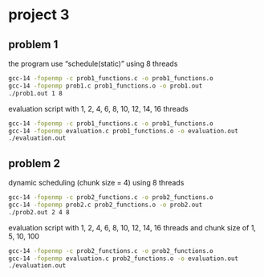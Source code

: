 # project 3

## problem 1
the program use “schedule(static)” using 8 threads
```bash
gcc-14 -fopenmp -c prob1_functions.c -o prob1_functions.o
gcc-14 -fopenmp prob1.c prob1_functions.o -o prob1.out
./prob1.out 1 8
```

evaluation script with 1, 2, 4, 6, 8, 10, 12, 14, 16 threads
```bash
gcc-14 -fopenmp -c prob1_functions.c -o prob1_functions.o
gcc-14 -fopenmp evaluation.c prob1_functions.o -o evaluation.out
./evaluation.out
```

## problem 2
dynamic scheduling (chunk size = 4) using 8 threads
```bash
gcc-14 -fopenmp -c prob2_functions.c -o prob2_functions.o
gcc-14 -fopenmp prob2.c prob2_functions.o -o prob2.out
./prob2.out 2 4 8
```

evaluation script with 1, 2, 4, 6, 8, 10, 12, 14, 16 threads and chunk size of 1, 5, 10, 100
```bash
gcc-14 -fopenmp -c prob2_functions.c -o prob2_functions.o
gcc-14 -fopenmp evaluation.c prob2_functions.o -o evaluation.out
./evaluation.out
```